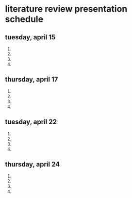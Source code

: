 # literature review presentation schedule

## tuesday, april 15
1.
2.
3.
4.

## thursday, april 17
1.
2.
3.
4.

## tuesday, april 22
1.
2.
3.
4.

## thursday, april 24
1.
2.
3.
4.